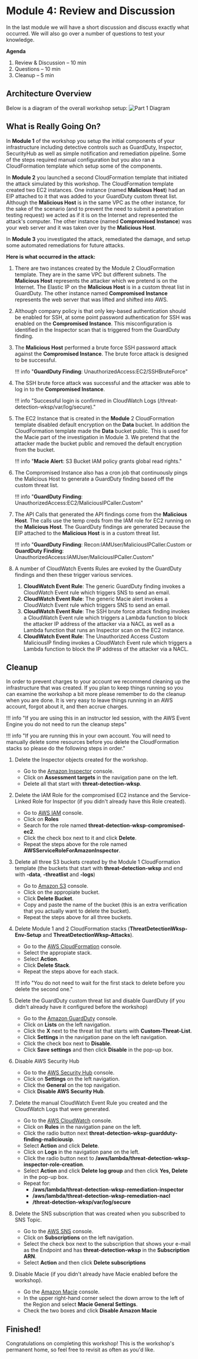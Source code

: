 # Module 4: Review and Discussion

In the last module we will have a short discussion and discuss exactly what occurred. We will also go over a number of questions to test your knowledge.

<!--and then provide instructions on how to clean up the workshop environment to prevent future charges in your AWS account.
-->

**Agenda**

1. Review & Discussion – 10 min
2. Questions – 10 min
3. Cleanup – 5 min

## Architecture Overview
Below is a diagram of the overall workshop setup:
![Part 1 Diagram](./images/03-diagram-attack-v2.png)

## What is Really Going On?

In **Module 1** of the workshop you setup the initial components of your infrastructure including detective controls such as GuardDuty, Inspector, SecurityHub as well as simple notification and remediation pipeline. Some of the steps required manual configuration but you also ran a CloudFormation template which setup some of the components. 

In **Module 2** you launched a second CloudFormation template that initiated the attack simulated by this workshop. The CloudFormation template created two EC2 instances. One instance (named **Malicious Host**) had an EIP attached to it that was added to your GuardDuty custom threat list. Although the **Malicious Host** is in the same VPC as the other instance, for the sake of the scenario (and to prevent the need to submit a penetration testing request) we acted as if it is on the Internet and represented the attack's computer. The other instance (named **Compromised Instance**) was your web server and it was taken over by the **Malicious Host**. 

In **Module 3** you investigated the attack, remediated the damage, and setup some automated remediations for future attacks.  

**Here is what occurred in the attack:**

1. There are two instances created by the Module 2 CloudFormation template. They are in the same VPC but different subnets. The **Malicious Host** represents the attacker which we pretend is on the Internet. The Elastic IP on the **Malicious Host** is in a custom threat list in GuardDuty. The other instance named **Compromised Instance** represents the web server that was lifted and shifted into AWS.

2. Although company policy is that only key-based authentication should be enabled for SSH, at some point password authentication for SSH was enabled on the **Compromised Instance**.  This misconfiguration is identified in the Inspector scan that is triggered from the GuardDuty finding.

3. The **Malicious Host** performed a brute force SSH password attack against the **Compromised Instance**. The brute force attack is designed to be successful.
	
	!!! info "**GuardDuty Finding**: UnauthorizedAccess:EC2/SSHBruteForce"

4. The SSH brute force attack was successful and the attacker was able to log in to the **Compromised Instance**.
	
	!!! info "Successful login is confirmed in CloudWatch Logs (/threat-detection-wksp/var/log/secure)."

5. The EC2 Instance that is created in the **Module** 2 CloudFormation template disabled default encryption on the **Data** bucket.  In addition the CloudFormation template made the **Data** bucket public.  This is used for the Macie part of the investigation in Module 3. We pretend that the attacker made the bucket public and removed the default encryption from the bucket.
	
	!!! info "**Macie Alert**: S3 Bucket IAM policy grants global read rights."

6.  The Compromised Instance also has a cron job that continuously pings the Malicious Host to generate a GuardDuty finding based off the custom threat list.
	
	!!! info "**GuardDuty Finding**: UnauthorizedAccess:EC2/MaliciousIPCaller.Custom"

7. The API Calls that generated the API findings come from the **Malicious Host**. The calls use the temp creds from the IAM role for EC2 running on the **Malicious Host**. The GuardDuty findings are generated because the EIP attached to the **Malicious Host** is in a custom threat list. 
	
	!!! info "**GuardDuty Finding**: Recon:IAMUser/MaliciousIPCaller.Custom or **GuardDuty Finding**: UnauthorizedAccess:IAMUser/MaliciousIPCaller.Custom"

8. A number of CloudWatch Events Rules are evoked by the GuardDuty findings and then these trigger various services.
	1.	**CloudWatch Event Rule**: The generic GuardDuty finding invokes a CloudWatch Event rule which triggers SNS to send an email.
	2.	**CloudWatch Event Rule**: The generic Macie alert invokes a CloudWatch Event rule which triggers SNS to send an email.
	3.	**CloudWatch Event Rule**: The SSH brute force attack finding invokes a CloudWatch Event rule which triggers a Lambda function to block the attacker IP address of the attacker via a NACL as well as a Lambda function that runs an Inspector scan on the EC2 instance.
	4. **CloudWatch Event Rule**: The Unauthorized Access Custom MaliciousIP finding invokes a CloudWatch Event rule which triggers a Lambda function to block the IP address of the attacker via a NACL.

## Cleanup
In order to prevent charges to your account we recommend cleaning up the infrastructure that was created. If you plan to keep things running so you can examine the workshop a bit more please remember to do the cleanup when you are done. It is very easy to leave things running in an AWS account, forgot about it, and then accrue charges. 

!!! info "If you are using this in an instructor led session, with the AWS Event Engine you do not need to run the cleanup steps"

!!! info "If you are running this in your own account. You will need to manually delete some resources before you delete the CloudFormation stacks so please do the following steps in order."

1.	Delete the Inspector objects created for the workshop.
	* Go to the <a href="https://us-west-2.console.aws.amazon.com/inspector" target="_blank">Amazon Inspector</a> console.
	* Click on **Assessment targets** in the navigation pane on the left.
	* Delete all that start with **threat-detection-wksp**.

2.	Delete the IAM Role for the compromised EC2 instance and the Service-Linked Role for Inspector (if you didn't already have this Role created).
	* Go to <a href="https://console.aws.amazon.com/iam/" target="_blank">AWS IAM</a> console.
	* Click on **Roles**
	* Search for the role named **threat-detection-wksp-compromised-ec2**.
	* Click the check box next to it and click **Delete**.
	* Repeat the steps above for the role named **AWSServiceRoleForAmazonInspector**.

3.	Delete all three S3 buckets created by the Module 1 CloudFormation template (the buckets that start with **threat-detection-wksp** and end with **-data**, **-threatlist** and **-logs**)
	* Go to <a href="https://s3.console.aws.amazon.com/s3/home?region=us-west-2" target="_blank">Amazon S3</a> console.
	* Click on the appropiate bucket.
	* Click **Delete Bucket**.
	* Copy and paste the name of the bucket (this is an extra verification that you actually want to delete the bucket).
	* Repeat the steps above for all three buckets.

4.	Delete Module 1 and 2 CloudFormation stacks (**ThreatDetectionWksp-Env-Setup** and **ThreatDetectionWksp-Attacks**).
	* Go to the <a href="https://us-west-2.console.aws.amazon.com/cloudformation/home?region=us-west-2#/stacks?filter=active" target="_blank">AWS CloudFormation</a> console.
	* Select the appropiate stack.
	* Select **Action**.
	* Click **Delete Stack**.
	* Repeat the steps above for each stack.

	!!! info "You do not need to wait for the first stack to delete before you delete the second one."

5.	Delete the GuardDuty custom threat list and disable GuardDuty (if you didn't already have it configured before the workshop)
	* Go to the <a href="https://us-west-2.console.aws.amazon.com/guardduty/" target="_blank">Amazon GuardDuty</a> console.
	* Click on **Lists** on the left navigation.
	* Click the **X** next to the threat list that starts with **Custom-Threat-List**.
	* Click **Settings** in the navigation pane on the left navigation.
	* Click the check box next to **Disable**.
	* Click **Save settings** and then click **Disable** in the pop-up box.

6.	Disable AWS Security Hub
	* Go to the <a href="https://us-west-2.console.aws.amazon.com/securityhub/home?region=us-west-2#/findings" target="_blank">AWS Security Hub</a> console.
	* Click on **Settings** on the left navigation.
	* Click the **General** on the top navigation.
	* Click **Disable AWS Security Hub**.

6.	Delete the manual CloudWatch Event Rule you created and the CloudWatch Logs that were generated.
	* Go to the <a href="https://us-west-2.console.aws.amazon.com/cloudwatch" target="_blank">AWS CloudWatch</a> console.
	* Click on **Rules** in the navigation pane on the left.
	* Click the radio button next **threat-detection-wksp-guardduty-finding-maliciousip**.
	* Select **Action** and click **Delete**.
	* Click on **Logs** in the navigation pane on the left.
	* Click the radio button next to **/aws/lambda/threat-detection-wksp-inspector-role-creation**.
	* Select **Action** and click **Delete log group** and then click **Yes, Delete** in the pop-up box.
	* Repeat for: 
		* **/aws/lambda/threat-detection-wksp-remediation-inspector**
		* **/aws/lambda/threat-detection-wksp-remediation-nacl**
		* **/threat-detection-wksp/var/log/secure** 

7.	Delete the SNS subscription that was created when you subscribed to SNS Topic.
	* Go to the <a href="https://us-west-2.console.aws.amazon.com/sns" target="_blank">AWS SNS</a> console.
	* Click on **Subscriptions** on the left navigation.
	* Select the check box next to the subscription that shows your e-mail as the Endpoint and has **threat-detection-wksp** in the **Subscription ARN**.
	* Select **Action** and then click **Delete subscriptions**

8.	Disable Macie (if you didn't already have Macie enabled before the workshop).
	* Go the <a href="https://mt.us-west-2.macie.aws.amazon.com/" target="_blank">Amazon Macie</a> console.
	* In the upper right-hand corner select the down arrow to the left of the Region and select **Macie General Settings**.
	* Check the two boxes and click **Disable Amazon Macie**

## Finished!

Congratulations on completing this workshop! This is the workshop's permanent home, so feel free to revisit as often as you'd like.


